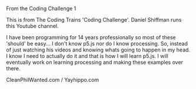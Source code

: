 From the Coding Challenge 1

This is from The Coding Trains 'Coding Challenge'. Daniel Shiffman runs this Youtube channel. 

I have been programming for 14 years professionally so most of these 'should' be easy...  I don't know p5.js nor do I know processing. So, instead of just watching his videos and knowing whats going to happen in my head. I know I need to actually do it and that is how I will learn p5.js.   I will eventually work on learning processing and making these examples over there.

CleanPhilWanted.com / Yayhippo.com

